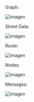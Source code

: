 Graph:

![imagen](https://github.com/MarioArocaPaez/neo4jLinuxConnection/assets/73229438/0042a4f6-09eb-4223-84aa-21e15ed696d9)

Street Data:

![imagen](https://github.com/MarioArocaPaez/neo4jLinuxConnection/assets/73229438/51ee56a7-b945-4126-8df5-a2933e9556fc)

Route:

![imagen](https://github.com/MarioArocaPaez/neo4jLinuxConnection/assets/73229438/d195d1a0-6fd7-4e00-a318-2251c15c6a7f)

Nodes:

![imagen](https://github.com/MarioArocaPaez/neo4jLinuxConnection/assets/73229438/d17f194c-cb79-41d1-9a8a-0e2b32c28a5f)

Messages:

![imagen](https://github.com/MarioArocaPaez/neo4jLinuxConnection/assets/73229438/f5baf70e-cfba-4250-a350-61c1e6d94d18)

